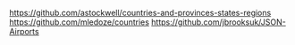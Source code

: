 https://github.com/astockwell/countries-and-provinces-states-regions
https://github.com/mledoze/countries
https://github.com/jbrooksuk/JSON-Airports
